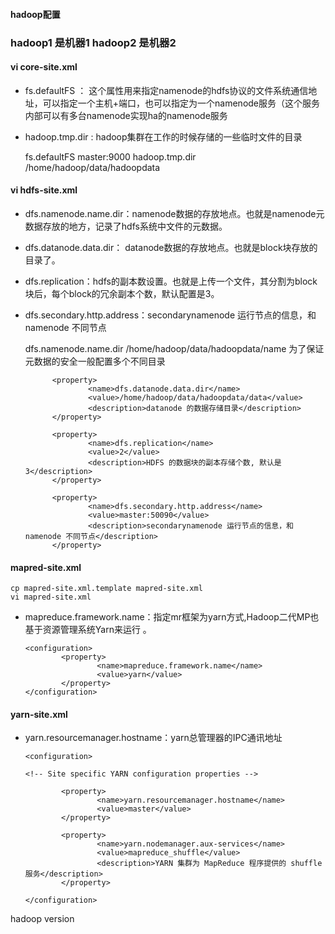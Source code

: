 
#### hadoop配置

###  hadoop1  是机器1    hadoop2  是机器2

#### vi core-site.xml

* fs.defaultFS ： 这个属性用来指定namenode的hdfs协议的文件系统通信地址，可以指定一个主机+端口，也可以指定为一个namenode服务（这个服务内部可以有多台namenode实现ha的namenode服务

* hadoop.tmp.dir : hadoop集群在工作的时候存储的一些临时文件的目录


    <configuration>
            <property>
                    <name>fs.defaultFS</name>
                    <value>master:9000</value>
            </property>
            <property>
                    <name>hadoop.tmp.dir</name>
                    <value>/home/hadoop/data/hadoopdata</value>
            </property>
    </configuration>

#### vi hdfs-site.xml

* dfs.namenode.name.dir：namenode数据的存放地点。也就是namenode元数据存放的地方，记录了hdfs系统中文件的元数据。

* dfs.datanode.data.dir： datanode数据的存放地点。也就是block块存放的目录了。

* dfs.replication：hdfs的副本数设置。也就是上传一个文件，其分割为block块后，每个block的冗余副本个数，默认配置是3。

* dfs.secondary.http.address：secondarynamenode 运行节点的信息，和 namenode 不同节点


    <configuration>
            <property>
                    <name>dfs.namenode.name.dir</name>
                    <value>/home/hadoop/data/hadoopdata/name</value>
                    <description>为了保证元数据的安全一般配置多个不同目录</description>
            </property>
    
            <property>
                    <name>dfs.datanode.data.dir</name>
                    <value>/home/hadoop/data/hadoopdata/data</value>
                    <description>datanode 的数据存储目录</description>
            </property>
    
            <property>
                    <name>dfs.replication</name>
                    <value>2</value>
                    <description>HDFS 的数据块的副本存储个数, 默认是3</description>
            </property>
    
            <property>
                    <name>dfs.secondary.http.address</name>
                    <value>master:50090</value>
                    <description>secondarynamenode 运行节点的信息，和 namenode 不同节点</description>
            </property>
    </configuration>
    


#### mapred-site.xml

    cp mapred-site.xml.template mapred-site.xml
    vi mapred-site.xml

*  mapreduce.framework.name：指定mr框架为yarn方式,Hadoop二代MP也基于资源管理系统Yarn来运行 。


       <configuration>
               <property>
                       <name>mapreduce.framework.name</name>
                       <value>yarn</value>
               </property>
       </configuration>

#### yarn-site.xml


*   yarn.resourcemanager.hostname：yarn总管理器的IPC通讯地址


        <configuration>
        
        <!-- Site specific YARN configuration properties -->
        
                <property>
                        <name>yarn.resourcemanager.hostname</name>
                        <value>master</value>
                </property>
        
                <property>
                        <name>yarn.nodemanager.aux-services</name>
                        <value>mapreduce_shuffle</value>
                        <description>YARN 集群为 MapReduce 程序提供的 shuffle 服务</description>
                </property>
        
        </configuration>
        

hadoop version
